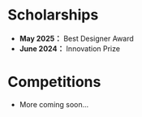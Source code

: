 # Scholarships

- **May 2025：** Best Designer Award
- **June 2024：** Innovation Prize

# Competitions

- More coming soon...

